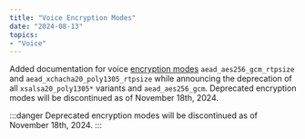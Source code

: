 ```yaml
---
title: "Voice Encryption Modes"
date: "2024-08-13"
topics:
- "Voice"
---
```


Added documentation for voice [encryption modes](/docs/topics/voice-connections#transport-encryption-modes) `aead_aes256_gcm_rtpsize` and `aead_xchacha20_poly1305_rtpsize` while announcing the deprecation of all `xsalsa20_poly1305*` variants and `aead_aes256_gcm`. Deprecated encryption modes will be discontinued as of November 18th, 2024.

:::danger
Deprecated encryption modes will be discontinued as of November 18th, 2024.
:::
